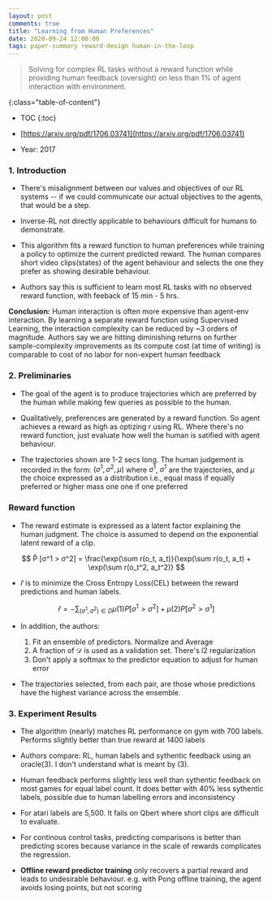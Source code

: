```yaml
---
layout: post
comments: true
title: "Learning from Human Preferences"
date: 2020-09-24 12:00:00
tags: paper-summary reward-design human-in-the-loop
---
```


> Solving for complex RL tasks without a reward function while providing human feedback (oversight) on less than 1% of agent interaction with environment.
<!--more-->

{:class="table-of-content"}
* TOC
{:toc}



- [https://arxiv.org/pdf/1706.03741](https://arxiv.org/pdf/1706.03741)

- Year: 2017


### 1. Introduction
- There's misalignment between our values and objectives of our RL systems -- if we could communicate our actual objectives to the agents, that would be a step.

- Inverse-RL not directly applicable to behaviours difficult for humans to demonstrate.

- This algorithm fits a reward function to human preferences while training a policy to optimize the current predicted reward. The human compares short video clips(states) of the agent behaviour and selects the one they prefer as showing desirable behaviour.

- Authors say this is sufficient to learn most RL tasks with no observed reward function, with feeback of 15 min - 5 hrs.

**Conclusion:** Human interaction is often more expensive than agent-env interaction. By learning a separate reward function using Supervised Learning, the interaction complexity can be reduced by ~3 orders of magnitude.
Authors say we are hitting diminishing returns on further sample-complexity improvements as its compute cost (at time of writing) is comparable to cost of no labor for non-expert human feedback


### 2. Preliminaries
- The goal of the agent is to produce trajectories which are preferred by the human while making few queries as possible to the human.

- Qualitatively, preferences are generated by a reward function. So agent achieves a reward as high as optizing r using RL. Where there's no reward function, just evaluate how well the human is satified with agent behaviour.

- The trajectories shown are 1-2 secs long. The human judgement is recorded in the form: $(σ^1 , σ^2 , μ)$ where  $σ^1$,  $σ^1$ are the trajectories, and $μ$ the choice expressed as a distribution i.e., equal mass if equally preferred or higher mass one one if one preferred



### Reward function

- The reward estimate is expressed as a latent factor explaining the human judgment. The choice is assumed to depend on the exponential latent reward of a clip.

$$
P̂ [σ^1 > σ^2] = \frac{\exp(\sum r(o_t, a_t)}{\exp(\sum r(o_t, a_t) + \exp(\sum r(o_t^2, a_t^2)}
$$

- $\hat{r}$ is to minimize the Cross Entropy Loss(CEL) between the reward predictions and human labels.

$$
\hat{r} = - \sum_{(\sigma^1, \sigma^2) \in D} \mu(1)P̂ [σ^1 > σ^2] + \mu(2) P̂ [σ^2 > σ^1]
$$

- In addition, the authors:
	
	1. Fit an ensemble of predictors. Normalize and Average
	2. A fraction of $\mathcal{D}$ is used as a validation set. There's l2 regularization
	3. Don't apply a softmax to the predictor equation to adjust for human error

-  The trajectories selected, from each pair, are those whose predictions have the highest variance across the ensemble.


### 3. Experiment Results
- The algorithm (nearly) matches RL performance on gym with 700 labels. Performs slightly better than true reward at 1400 labels

- Authors compare: RL, human labels and sythentic feedback using an oracle(3). I don't understand what is meant by (3).

- Human feedback performs slightly less well than sythentic feedback on most games for equal label count. It does better with 40% less sythentic labels, possible due to human labelling errors and inconsistency

- For atari labels are 5,500. It fails on Qbert where short clips are difficult to evaluate.

- For continous control tasks, predicting comparisons is better than predicting scores because variance in the scale of rewards complicates the regression.

- **Offline reward predictor training** only recovers a partial reward and leads to undesirable behaviour. e.g. with Pong offline training, the agent avoids losing points, but not scoring


